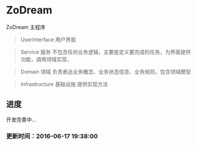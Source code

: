 # ZoDream
ZoDream 主程序

> UserInterface 用户界面

> Service 服务 不包含任何业务逻辑，主要是定义要完成的任务，为界面提供功能，调用领域实现，

> Domain 领域 负责表达业务概念、业务状态信息、业务规则，包含领域模型

> Infrastructure 基础设施 提供实现方法

## 进度

开发完善中...

### 更新时间：2016-06-17 19:38:00